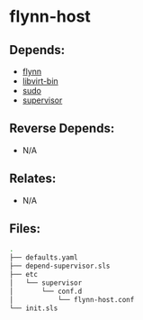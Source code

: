 # flynn-host

## Depends:

  -  [flynn](/salt/flynn)
  -  [libvirt-bin](/salt/libvirt-bin)
  -  [sudo](/salt/sudo)
  -  [supervisor](/salt/supervisor)

## Reverse Depends:

  -  N/A

## Relates:

  -  N/A

## Files:

```bash
.
├── defaults.yaml
├── depend-supervisor.sls
├── etc
│   └── supervisor
│       └── conf.d
│           └── flynn-host.conf
└── init.sls
```
